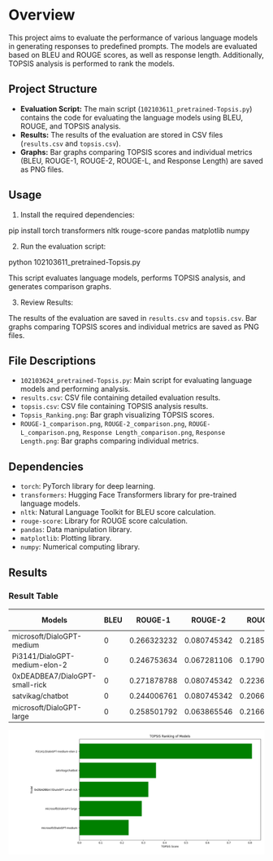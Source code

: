# Overview

This project aims to evaluate the performance of various language models in generating responses to predefined prompts. The models are evaluated based on BLEU and ROUGE scores, as well as response length. Additionally, TOPSIS analysis is performed to rank the models.

## Project Structure

- **Evaluation Script:** The main script (`102103611_pretrained-Topsis.py`) contains the code for evaluating the language models using BLEU, ROUGE, and TOPSIS analysis.
- **Results:** The results of the evaluation are stored in CSV files (`results.csv` and `topsis.csv`).
- **Graphs:** Bar graphs comparing TOPSIS scores and individual metrics (BLEU, ROUGE-1, ROUGE-2, ROUGE-L, and Response Length) are saved as PNG files.

## Usage

1. Install the required dependencies:

pip install torch transformers nltk rouge-score pandas matplotlib numpy

2. Run the evaluation script:

python 102103611_pretrained-Topsis.py

This script evaluates language models, performs TOPSIS analysis, and generates comparison graphs.

3. Review Results:

The results of the evaluation are saved in `results.csv` and `topsis.csv`. Bar graphs comparing TOPSIS scores and individual metrics are saved as PNG files.

## File Descriptions

- `102103624_pretrained-Topsis.py`: Main script for evaluating language models and performing analysis.
- `results.csv`: CSV file containing detailed evaluation results.
- `topsis.csv`: CSV file containing TOPSIS analysis results.
- `Topsis_Ranking.png`: Bar graph visualizing TOPSIS scores.
- `ROUGE-1_comparison.png`, `ROUGE-2_comparison.png`, `ROUGE-L_comparison.png`, `Response Length_comparison.png`, `Response Length.png`: Bar graphs comparing individual metrics.

## Dependencies

- `torch`: PyTorch library for deep learning.
- `transformers`: Hugging Face Transformers library for pre-trained language models.
- `nltk`: Natural Language Toolkit for BLEU score calculation.
- `rouge-score`: Library for ROUGE score calculation.
- `pandas`: Data manipulation library.
- `matplotlib`: Plotting library.
- `numpy`: Numerical computing library.

## Results

### Result Table

| Models                              | BLEU | ROUGE-1       | ROUGE-2       | ROUGE-L       | Response Length | TOPSIS Score | Rank |
|-------------------------------------|------|---------------|---------------|---------------|-----------------|--------------|------|
| microsoft/DialoGPT-medium           | 0    | 0.266323232   | 0.080745342   | 0.218511785   | 8               | 0.231507532  | 5    |
| Pi3141/DialoGPT-medium-elon-2       | 0    | 0.246753634   | 0.067281106   | 0.179064954   | 16.2            | 0.809509469  | 1    |
| 0xDEADBEA7/DialoGPT-small-rick      | 0    | 0.271878788   | 0.080745342   | 0.22369697    | 10              | 0.32355204   | 3    |
| satvikag/chatbot                    | 0    | 0.244006761   | 0.080745342   | 0.206684246   | 10              | 0.359406464  | 2    |
| microsoft/DialoGPT-large            | 0    | 0.258501792   | 0.063865546   | 0.216695341   | 10.6            | 0.292625802  | 4    |

![Bar graph visualizing TOPSIS scores](Topsis_Ranking.png)


